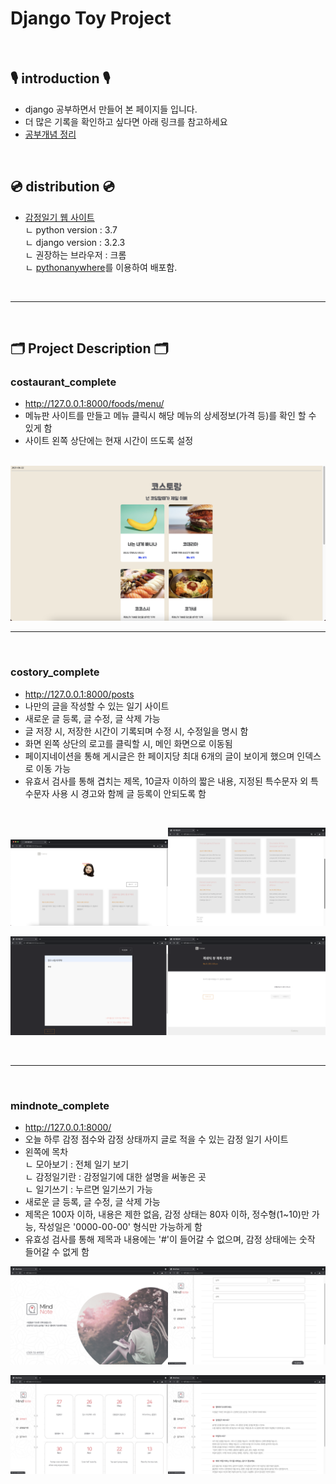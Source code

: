 # Django Toy Project

<br>

## 🎙 introduction 🎙
* django 공부하면서 만들어 본 페이지들 입니다.
* 더 많은 기록을 확인하고 싶다면 아래 링크를 참고하세요
* [공부개념 정리](https://github.com/seohyeon2/Django-Toy-Project/wiki)        

<br>

## 💿 distribution 💿
* [감정일기 웹 사이트](http://seohyeon2.pythonanywhere.com/)    
ㄴ python version : 3.7    
ㄴ django version : 3.2.3    
ㄴ 권장하는 브라우저 : 크롬    
ㄴ [pythonanywhere](https://www.pythonanywhere.com/)를 이용하여 배포함.    


<br>

---------------------------------------------------------------------

<br>

## 🗂 Project Description 🗂

### costaurant_complete
* http://127.0.0.1:8000/foods/menu/
* 메뉴판 사이트를 만들고 메뉴 클릭시 해당 메뉴의 상세정보(가격 등)를 확인 할 수 있게 함
* 사이트 왼쪽 상단에는 현재 시간이 뜨도록 설정
<br>
<img width="900" src="https://github.com/seohyeon2/Django-Toy-Project/blob/master/wiki_img/main.png">

<br>

---------------------------------------------------------------------

<br>

### costory_complete
* http://127.0.0.1:8000/posts
* 나만의 글을 작성할 수 있는 일기 사이트
* 새로운 글 등록, 글 수정, 글 삭제 가능
* 글 저장 시, 저장한 시간이 기록되며 수정 시, 수정일을 명시 함
* 화면 왼쪽 상단의 로고를 클릭할 시, 메인 화면으로 이동됨
* 페이지네이션을 통해 게시글은 한 페이지당 최대 6개의 글이 보이게 했으며 인덱스로 이동 가능
* 유효서 검사를 통해 겹치는 제목, 10글자 이하의 짧은 내용, 지정된 특수문자 외 특수문자 사용 시 경고와 함께 글 등록이 안되도록 함 
<br>

<img width="50%" src="https://github.com/seohyeon2/Django-Toy-Project/blob/master/wiki_img/main2/main2.png"><img width="50%" src="https://github.com/seohyeon2/Django-Toy-Project/blob/master/wiki_img/main2/main2-pagenation.png">

<img width="50%" src="https://github.com/seohyeon2/Django-Toy-Project/blob/master/wiki_img/main2/main2-write.png"><img width="50%" src="https://github.com/seohyeon2/Django-Toy-Project/blob/master/wiki_img/main2/main2-modify.png">


<br>

---------------------------------------------------------------------

<br>

### mindnote_complete
* http://127.0.0.1:8000/
* 오늘 하루 감정 점수와 감정 상태까지 글로 적을 수 있는 감정 일기 사이트
* 왼쪽에 목차    
ㄴ 모아보기 : 전체 일기 보기     
ㄴ 감정일기란 : 감정일기에 대한 설명을 써놓은 곳    
ㄴ 일기쓰기 : 누르면 일기쓰기 가능    
* 새로운 글 등록, 글 수정, 글 삭제 가능
* 제목은 100자 이하, 내용은 제한 없음, 감정 상태는 80자 이하, 정수형(1~10)만 가능, 작성일은 '0000-00-00' 형식만 가능하게 함 
* 유효성 검사를 통해 제목과 내용에는 '#'이 들어갈 수 없으며, 감정 상태에는 숫작 들어갈 수 없게 함

<img width="50%" src="https://github.com/seohyeon2/Django-Toy-Project/blob/master/wiki_img/main3/main3-home.png"><img width="50%" src="https://github.com/seohyeon2/Django-Toy-Project/blob/master/wiki_img/main3/main3-write.png">

<img width="50%" src="https://github.com/seohyeon2/Django-Toy-Project/blob/master/wiki_img/main3/main3-all.png"><img width="50%" src="https://github.com/seohyeon2/Django-Toy-Project/blob/master/wiki_img/main3/main3-intro.png">
